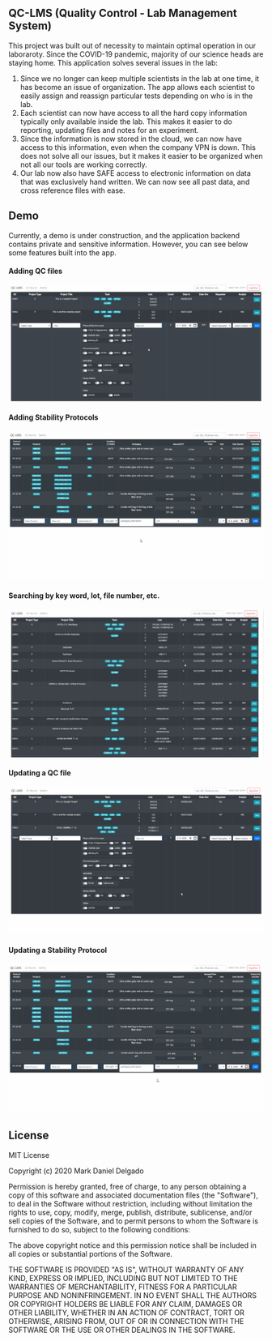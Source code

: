 ## QC-LMS (Quality Control - Lab Management System)

This project was built out of necessity to maintain optimal operation in our laboraroty. Since the COVID-19 pandemic, majority of our science heads are staying home. This application solves several issues in the lab: 

1. Since we no longer can keep multiple scientists in the lab at one time, it has become an issue of organization. The app allows each scientist to easily assign and reassign particular tests depending on who is in the lab. 
2. Each scientist can now have access to all the hard copy information typically only available inside the lab. This makes it easier to do reporting, updating files and notes for an experiment.
3. Since the information is now stored in the cloud, we can now have access to this information, even when the company VPN is down. This does not solve all our issues, but it makes it easier to be organized when not all our tools are working correctly.
4. Our lab now also have SAFE access to electronic information on data that was exclusively hand written. We can now see all past data, and cross reference files with ease.

## Demo

Currently, a demo is under construction, and the application backend contains private and sensitive information. However, you can see below some features built into the app.

#### Adding QC files
![](add-qc-file.gif)
#### Adding Stability Protocols
![](add-stab-protocol.gif)
#### Searching by key word, lot, file number, etc.
![](basic-search.gif)
#### Updating a QC file
![](edit-qc-file.gif)
#### Updating a Stability Protocol
![](edit-stab-protocol.gif)


## License

MIT License

Copyright (c) 2020 Mark Daniel Delgado

Permission is hereby granted, free of charge, to any person obtaining a copy
of this software and associated documentation files (the "Software"), to deal
in the Software without restriction, including without limitation the rights
to use, copy, modify, merge, publish, distribute, sublicense, and/or sell
copies of the Software, and to permit persons to whom the Software is
furnished to do so, subject to the following conditions:

The above copyright notice and this permission notice shall be included in all
copies or substantial portions of the Software.

THE SOFTWARE IS PROVIDED "AS IS", WITHOUT WARRANTY OF ANY KIND, EXPRESS OR
IMPLIED, INCLUDING BUT NOT LIMITED TO THE WARRANTIES OF MERCHANTABILITY,
FITNESS FOR A PARTICULAR PURPOSE AND NONINFRINGEMENT. IN NO EVENT SHALL THE
AUTHORS OR COPYRIGHT HOLDERS BE LIABLE FOR ANY CLAIM, DAMAGES OR OTHER
LIABILITY, WHETHER IN AN ACTION OF CONTRACT, TORT OR OTHERWISE, ARISING FROM,
OUT OF OR IN CONNECTION WITH THE SOFTWARE OR THE USE OR OTHER DEALINGS IN THE
SOFTWARE.
